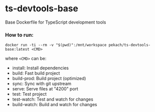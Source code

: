 # ts-devtools-base

Base Dockerfile for TypeScript development tools

### How to run:

`docker run -ti --rm -v "$(pwd)":/mnt/workspace pekach/ts-devtools-base:latest <CMD>`

where `<CMD>` can be:
 - install: Install dependencies
 - build: Fast build project
 - build-prod: Build project (optimized)
 - sync: Sync with git upstream
 - serve: Serve files at "4200" port
 - test: Test project
 - test-watch: Test and watch for changes
 - build-watch: Build and watch for changes
